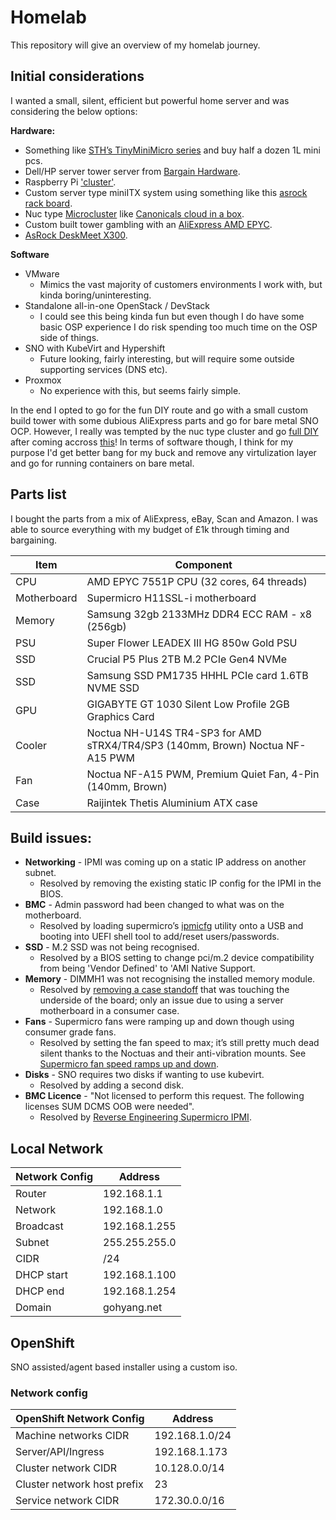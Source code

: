 # Homelab

This repository will give an overview of my homelab journey.

## Initial considerations

I wanted a small, silent, efficient but powerful home server and was considering the below options:

**Hardware:**
- Something like [STH’s TinyMiniMicro series](https://www.servethehome.com/introducing-project-tinyminimicro-home-lab-revolution) and buy half a dozen 1L mini pcs.
- Dell/HP server tower server from [Bargain Hardware](https://www.bargainhardware.co.uk).
- Raspberry Pi ['cluster'](https://www.tomshardware.com/news/raspberry-pi-4-cluster-in-a-bag).
- Custom server type miniITX system using something like this [asrock rack board](https://www.asrockrack.com/general/productdetail.asp?Model=X570D4i-2t#Specifications).
- Nuc type [Microcluster](https://www.tranquil-it.co.uk/microclusters) like [Canonicals cloud in a box](https://arstechnica.com/information-technology/2014/06/hands-on-with-canonicals-orange-box-and-a-peek-into-cloud-nirvana).
- Custom built tower gambling with an [AliExpress AMD EPYC](https://www.aliexpress.com/w/wholesale-amd-epyc.html).
- [AsRock DeskMeet X300](https://www.asrock.com/nettop/AMD/DeskMeet%20X300%20Series/index.asp).

**Software**
- VMware
  - Mimics the vast majority of customers environments I work with, but kinda boring/uninteresting.
- Standalone all-in-one OpenStack / DevStack
  - I could see this being kinda fun but even though I do have some basic OSP experience I do risk spending too much time on the OSP side of things.
- SNO with KubeVirt and Hypershift
  - Future looking, fairly interesting, but will require some outside supporting services (DNS etc).
- Proxmox
  - No experience with this, but seems fairly simple.

In the end I opted to go for the fun DIY route and go with a small custom build tower with some dubious AliExpress parts and go for bare metal SNO OCP. However, I really was tempted by the nuc type cluster and go [full DIY](https://www.reddit.com/r/homelab/comments/r46ita/nuc_cluster_is_up_and_running_info_in_comment/) after coming accross [this](https://blog.fosketts.net/2020/09/10/introducing-rabbit-i-bought-a-cloud/)! In terms of software though, I think for my purpose I'd get better bang for my buck and remove any virtulization layer and go for running containers on bare metal.

## Parts list

I bought the parts from a mix of AliExpress, eBay, Scan  and Amazon. I was able to source everything with my budget of £1k through timing and bargaining.

| Item        | Component                                                                      |
|-------------|--------------------------------------------------------------------------------|
| CPU         | AMD EPYC 7551P CPU (32 cores, 64 threads)                                      |
| Motherboard | Supermicro H11SSL-i motherboard                                                |
| Memory      | Samsung 32gb 2133MHz DDR4 ECC RAM - x8 (256gb)                                 |
| PSU         | Super Flower LEADEX III HG 850w Gold PSU                                       |
| SSD         | Crucial P5 Plus 2TB M.2 PCIe Gen4 NVMe                                         |
| SSD         | Samsung SSD PM1735 HHHL PCIe card 1.6TB NVME SSD                               |
| GPU         | GIGABYTE GT 1030 Silent Low Profile 2GB Graphics Card                          |
| Cooler      | Noctua NH-U14S TR4-SP3 for AMD sTRX4/TR4/SP3 (140mm, Brown) Noctua NF-A15 PWM  |
| Fan         | Noctua NF-A15 PWM, Premium Quiet Fan, 4-Pin (140mm, Brown)                     |
| Case        | Raijintek Thetis Aluminium ATX case                                            |

## Build issues:

* **Networking** - IPMI was coming up on a static IP address on another subnet.
  - Resolved by removing the existing static IP config for the IPMI in the BIOS.
* **BMC** - Admin password had been changed to what was on the motherboard.
  - Resolved by loading supermicro’s [ipmicfg](https://www.supermicro.com/en/solutions/management-software/ipmi-utilities) utility onto a USB and booting into UEFI shell tool to add/reset users/passwords.
* **SSD**  - M.2 SSD was not being recognised.
  - Resolved by a BIOS setting to change pci/m.2 device compatibility from being 'Vendor Defined' to 'AMI Native Support.
* **Memory** - DIMMH1 was not recognising the installed memory module.
  - Resolved by [removing a case standoff](https://www.bleepingcomputer.com/forums/t/710239/supermicro-mbd-h11ssl-and-amd-epyc-7402-insane-memory-pmu-training-error-problem/) that was touching the underside of the board; only an issue due to using a server motherboard in a consumer case.
* **Fans** - Supermicro fans were ramping up and down though using consumer grade fans.
  - Resolved by setting the fan speed to max; it’s still pretty much dead silent thanks to the Noctuas and their anti-vibration mounts. See [Supermicro fan speed ramps up and down](https://youtu.be/Qez9F4uhsw4?si=WQ60yUGlw3q9aG0e).
* **Disks** - SNO requires two disks if wanting to use kubevirt.
  - Resolved by adding a second disk.
* **BMC Licence** - "Not licensed to perform this request. The following licenses SUM DCMS OOB were needed".
  - Resolved by [Reverse Engineering Supermicro IPMI](https://peterkleissner.com/2018/05/27/reverse-engineering-supermicro-ipmi/).

## Local Network

|  Network Config             | Address        |
|-----------------------------|----------------|
| Router                      | 192.168.1.1    |
| Network                     | 192.168.1.0    |
| Broadcast                   | 192.168.1.255  |
| Subnet                      | 255.255.255.0  |
| CIDR                        | /24            |
| DHCP start                  | 192.168.1.100  |
| DHCP end                    | 192.168.1.254  |
| Domain                      | gohyang.net    |


## OpenShift

SNO assisted/agent based installer using a custom iso.

### Network config

| OpenShift Network Config    | Address        |
|-----------------------------|----------------|
| Machine networks CIDR       | 192.168.1.0/24 |
| Server/API/Ingress          | 192.168.1.173  |
| Cluster network CIDR	      | 10.128.0.0/14  |
| Cluster network host prefix | 23             |
| Service network CIDR        | 172.30.0.0/16  |

